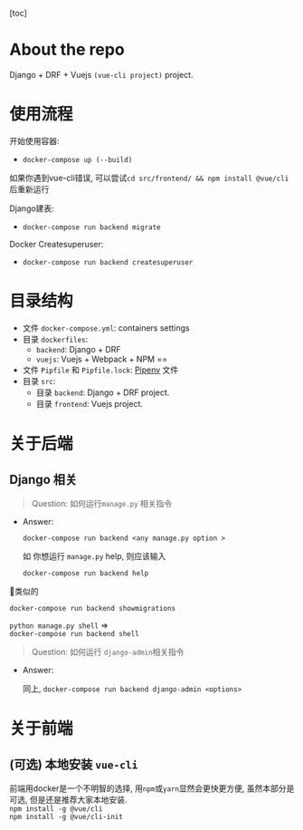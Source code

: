 [toc]

# About the repo
 Django + DRF + Vuejs `(vue-cli project)` project.


# 使用流程
开始使用容器:
  - `docker-compose up (--build)`

如果你遇到vue-cli错误, 可以尝试`cd src/frontend/ && npm install @vue/cli` 后重新运行

Django建表:
  - `docker-compose run backend migrate`

Docker Createsuperuser:
  - `docker-compose run backend createsuperuser`



# 目录结构

  - 文件 `docker-compose.yml`: containers settings
  - 目录 `dockerfiles`: 
    -  `backend`: Django + DRF
    -  `vuejs`: Vuejs + Webpack + NPM ==
  - 文件 `Pipfile` 和 `Pipfile.lock`: [Pipenv](https://pipenv.readthedocs.io/en/latest/) 文件
  - 目录 `src`:
    - 目录 `backend`: Django + DRF project.
    - 目录 `frontend`: Vuejs project.

# 关于后端


## Django 相关

  > Question:  如何运行`manage.py` 相关指令
  - Answer: 

    `docker-compose run backend <any manage.py option >`

    如 你想运行 `manage.py` help, 则应该输入

    `docker-compose run backend help`

   类似的

  `docker-compose run backend showmigrations`

   `python manage.py shell` =>  
    `docker-compose run backend shell`

  > Question: 如何运行 `django-admin`相关指令 
  - Answer: 

    同上, `docker-compose run backend django-admin <options>`


# 关于前端

## (可选) 本地安装 `vue-cli` 

  前端用docker是一个不明智的选择, 用`npm`或`yarn`显然会更快更方便, 虽然本部分是可选, 但是还是推荐大家本地安装.  
    `npm install -g @vue/cli`  
    `npm install -g @vue/cli-init`
